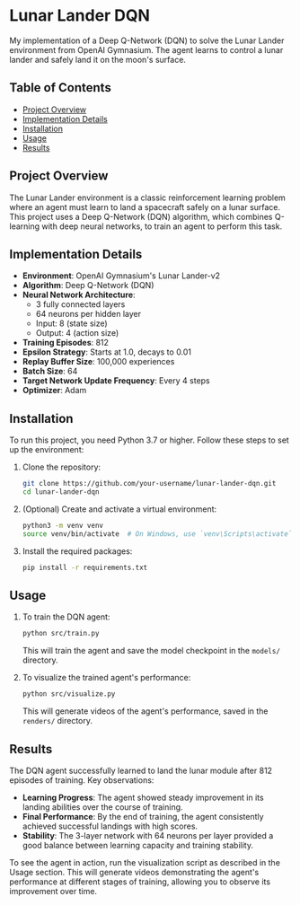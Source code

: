 # Lunar Lander DQN

My implementation of a Deep Q-Network (DQN) to solve the Lunar Lander environment from OpenAI Gymnasium. The agent learns to control a lunar lander and safely land it on the moon's surface.

## Table of Contents

- [Project Overview](#project-overview)
- [Implementation Details](#implementation-details)
- [Installation](#installation)
- [Usage](#usage)
- [Results](#results)

## Project Overview

The Lunar Lander environment is a classic reinforcement learning problem where an agent must learn to land a spacecraft safely on a lunar surface. This project uses a Deep Q-Network (DQN) algorithm, which combines Q-learning with deep neural networks, to train an agent to perform this task.

## Implementation Details

- **Environment**: OpenAI Gymnasium's Lunar Lander-v2
- **Algorithm**: Deep Q-Network (DQN)
- **Neural Network Architecture**:
  - 3 fully connected layers
  - 64 neurons per hidden layer
  - Input: 8 (state size)
  - Output: 4 (action size)
- **Training Episodes**: 812
- **Epsilon Strategy**: Starts at 1.0, decays to 0.01
- **Replay Buffer Size**: 100,000 experiences
- **Batch Size**: 64
- **Target Network Update Frequency**: Every 4 steps
- **Optimizer**: Adam

## Installation

To run this project, you need Python 3.7 or higher. Follow these steps to set up the environment:

1. Clone the repository:
   ```bash
   git clone https://github.com/your-username/lunar-lander-dqn.git
   cd lunar-lander-dqn
   ```

2. (Optional) Create and activate a virtual environment:
   ```bash
   python3 -m venv venv
   source venv/bin/activate  # On Windows, use `venv\Scripts\activate`
   ```

3. Install the required packages:
   ```bash
   pip install -r requirements.txt
   ```

## Usage

1. To train the DQN agent:
   ```bash
   python src/train.py
   ```
   This will train the agent and save the model checkpoint in the `models/` directory.

2. To visualize the trained agent's performance:
   ```bash
   python src/visualize.py
   ```
   This will generate videos of the agent's performance, saved in the `renders/` directory.

## Results

The DQN agent successfully learned to land the lunar module after 812 episodes of training. Key observations:

- **Learning Progress**: The agent showed steady improvement in its landing abilities over the course of training.
- **Final Performance**: By the end of training, the agent consistently achieved successful landings with high scores.
- **Stability**: The 3-layer network with 64 neurons per layer provided a good balance between learning capacity and training stability.

To see the agent in action, run the visualization script as described in the Usage section. This will generate videos demonstrating the agent's performance at different stages of training, allowing you to observe its improvement over time.
